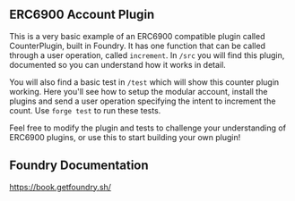 ## ERC6900 Account Plugin

This is a very basic example of an ERC6900 compatible plugin called CounterPlugin, built in Foundry. It has one function that can be called through a user operation, called `increment`. In `/src` you will find this plugin, documented so you can understand how it works in detail.

You will also find a basic test in `/test` which will show this counter plugin working. Here you'll see how to setup the modular account, install the plugins and send a user operation specifying the intent to increment the count. Use `forge test` to run these tests.

Feel free to modify the plugin and tests to challenge your understanding of ERC6900 plugins, or use this to start building your own plugin!

## Foundry Documentation

https://book.getfoundry.sh/
